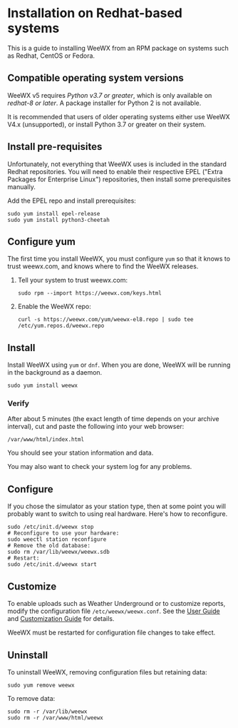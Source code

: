 # Installation on Redhat-based systems 

This is a guide to installing WeeWX from an RPM package on systems such
as Redhat, CentOS or Fedora.

## Compatible operating system versions

WeeWX v5 requires *Python v3.7 or greater*, which is only available on *redhat-8 or later*. A package installer for Python 2 is not available.

It is recommended that users of older operating systems either use WeeWX V4.x (unsupported), or install Python 3.7 or greater on their system.

## Install pre-requisites

Unfortunately, not everything that WeeWX uses is included in the
standard Redhat repositories. You will need to enable
their respective EPEL ("Extra Packages for Enterprise Linux")
repositories, then install some prerequisites manually.

Add the EPEL repo and install prerequisites:

```shell
sudo yum install epel-release
sudo yum install python3-cheetah
```

## Configure yum

The first time you install WeeWX, you must configure `yum` so that it knows to trust weewx.com, and knows where to find the WeeWX releases.

1. Tell your system to trust weewx.com:

    ```shell
    sudo rpm --import https://weewx.com/keys.html
    ```

2. Enable the WeeWX repo:

    ```shell
    curl -s https://weewx.com/yum/weewx-el8.repo | sudo tee /etc/yum.repos.d/weewx.repo
    ```

## Install

Install WeeWX using `yum` or `dnf`. When you are done, WeeWX will be running in the background as a daemon.

```shell
sudo yum install weewx
```


### Verify

After about 5 minutes (the exact length of time depends on your archive interval), cut and
paste the following into your web browser:

    /var/www/html/index.html

You should see your station information and data.

You may also want to check your system log for any problems.

## Configure

If you chose the simulator as your station type, then at some point you will
probably want to switch to using real hardware. Here's how to reconfigure.

```shell
sudo /etc/init.d/weewx stop
# Reconfigure to use your hardware:
sudo weectl station reconfigure
# Remove the old database:
sudo rm /var/lib/weewx/weewx.sdb
# Restart:
sudo /etc/init.d/weewx start
```


## Customize

To enable uploads such as Weather Underground or to customize reports,
modify the configuration file `/etc/weewx/weewx.conf`. See the
[User Guide](../../usersguide) and [Customization Guide](../../custom)
for details.

WeeWX must be restarted for configuration file changes to take effect.

## Uninstall

To uninstall WeeWX, removing configuration files but retaining data:

```
sudo yum remove weewx
```

To remove data:

```
sudo rm -r /var/lib/weewx
sudo rm -r /var/www/html/weewx
```
